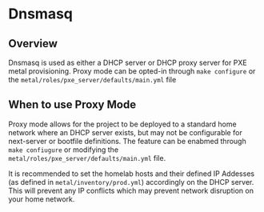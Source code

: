 # Dnsmasq

## Overview
Dnsmasq is used as either a DHCP server or DHCP proxy server for PXE metal provisioning. Proxy mode can be opted-in through `make configure` or the `metal/roles/pxe_server/defaults/main.yml` file

## When to use Proxy Mode

Proxy mode allows for the project to be deployed to a standard home network where an DHCP server exists, but may not be configurable for next-server or bootfile definitions. The feature can be enabmed through `make confiugure` or modifying the `metal/roles/pxe_server/defaults/main.yml` file. 

It is recommended to set the homelab hosts and their defined IP Addesses (as defined in `metal/inventory/prod.yml`) accordingly on the DHCP server. This will prevent any IP conflicts which may prevent network disruption on your home network. 
